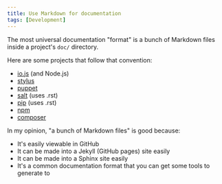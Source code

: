 ```yaml
---
title: Use Markdown for documentation
tags: [Development]
---
```


The most universal documentation "format" is a bunch of Markdown files inside a project's `doc/` directory.

Here are some projects that follow that convention:

* [io.js](https://github.com/iojs/io.js/tree/v1.x/doc/api) (and Node.js)
* [stylus](https://github.com/LearnBoost/stylus/tree/master/docs)
* [puppet](https://github.com/puppetlabs/puppet/tree/master/docs)
* [salt](https://github.com/saltstack/salt/tree/develop/doc) (uses .rst)
* [pip](https://github.com/pypa/pip/tree/develop/docs) (uses .rst)
* [npm](https://github.com/npm/npm/tree/master/doc)
* [composer](https://github.com/composer/composer/tree/master/doc)

In my opinion, "a bunch of Markdown files" is good because:

* It's easily viewable in GitHub
* It can be made into a Jekyll (GitHub pages) site easily
* It can be made into a Sphinx site easily
* It's a common documentation format that you can get some tools to generate to
